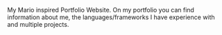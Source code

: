 My Mario inspired Portfolio Website.
On my portfolio you can find information about me, the languages/frameworks I have experience with and multiple projects.
